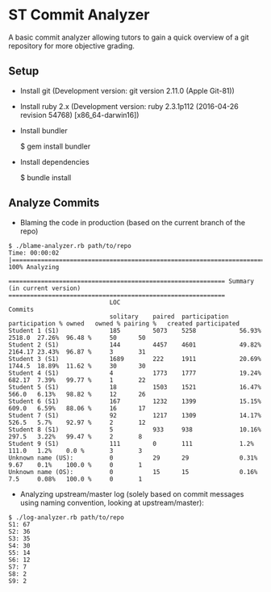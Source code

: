 # ST Commit Analyzer

A basic commit analyzer allowing tutors to gain a quick overview of a
git repository for more objective grading.

## Setup

* Install git (Development version: git version 2.11.0 (Apple Git-81))
* Install ruby 2.x (Development version: ruby 2.3.1p112 (2016-04-26 revision 54768) [x86_64-darwin16])
* Install bundler

    $ gem install bundler

* Install dependencies

    $ bundle install

## Analyze Commits


* Blaming the code in production (based on the current branch of the repo)

```
$ ./blame-analyzer.rb path/to/repo
Time: 00:00:02 |====================================================================================================================>>| 100% Analyzing

============================================================ Summary (in current version) ============================================================
                           	LOC     	      	             	               	       	       	         	Commits
                           	solitary	paired	participation	participation %	owned  	owned %	pairing %	created	participated
Student 1 (S1)             	185     	5073  	5258         	56.93%         	2518.0 	27.26% 	96.48 %  	50     	50
Student 2 (S1)             	144     	4457  	4601         	49.82%         	2164.17	23.43% 	96.87 %  	3      	31
Student 3 (S1)             	1689    	222   	1911         	20.69%         	1744.5 	18.89% 	11.62 %  	30     	30
Student 4 (S1)             	4       	1773  	1777         	19.24%         	682.17 	7.39%  	99.77 %  	1      	22
Student 5 (S1)             	18      	1503  	1521         	16.47%         	566.0  	6.13%  	98.82 %  	12     	26
Student 6 (S1)             	167     	1232  	1399         	15.15%         	609.0  	6.59%  	88.06 %  	16     	17
Student 7 (S1)             	92      	1217  	1309         	14.17%         	526.5  	5.7%   	92.97 %  	2      	12
Student 8 (S1)             	5       	933   	938          	10.16%         	297.5  	3.22%  	99.47 %  	2      	8
Student 9 (S1)             	111     	0     	111          	1.2%           	111.0  	1.2%   	0.0 %    	3      	3
Unknown name (US):         	0       	29    	29           	0.31%          	9.67   	0.1%   	100.0 %  	0      	1
Unknown name (OS):         	0       	15    	15           	0.16%          	7.5    	0.08%  	100.0 %  	0      	1
```

* Analyzing upstream/master log (solely based on commit messages using naming convention, looking at upstream/master):

```
$ ./log-analyzer.rb path/to/repo
S1: 67
S2: 36
S3: 35
S4: 30
S5: 14
S6: 12
S7: 7
S8: 2
S9: 2
```